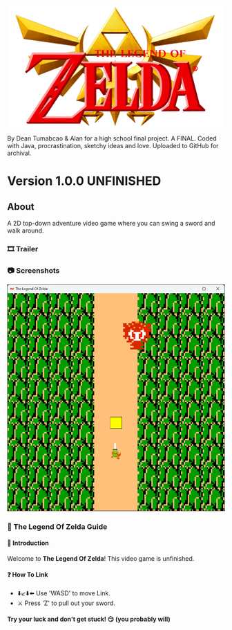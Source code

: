 <img src="assets/Logo.png">

By Dean Tumabcao & Alan for a high school final project. A FINAL. Coded with Java, procrastination, sketchy ideas and love. Uploaded to GitHub for archival.

# Version 1.0.0 UNFINISHED

## About
A 2D top-down adventure video game where you can swing a sword and walk around.
### 🎞️ Trailer
### 📷 Screenshots
![](assets/Screenshot.png)
### 📖 The Legend Of Zelda Guide
#### 👋 Introduction
Welcome to **The Legend Of Zelda**! This video game is unfinished.
#### ❓ How To Link
* ⬇️↙️⬇️⬅️ Use 'WASD' to move Link.
* ⚔️ Press 'Z' to pull out your sword.

#### Try your luck and don't get stuck! 😏 (you probably will)